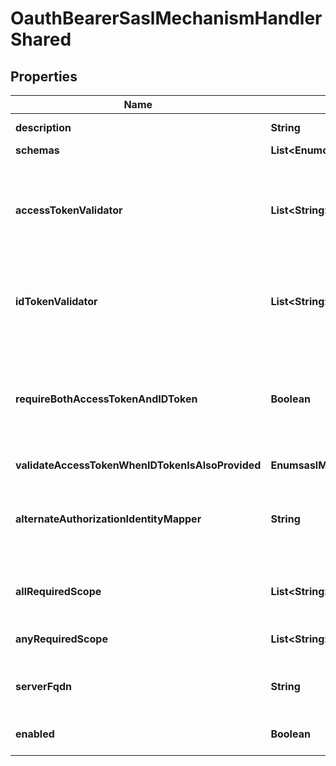 

# OauthBearerSaslMechanismHandlerShared


## Properties

| Name | Type | Description | Notes |
|------------ | ------------- | ------------- | -------------|
|**description** | **String** | A description for this SASL Mechanism Handler |  [optional] |
|**schemas** | **List&lt;EnumoauthBearerSaslMechanismHandlerSchemaUrn&gt;** |  |  |
|**accessTokenValidator** | **List&lt;String&gt;** | An access token validator that will ensure that each presented OAuth access token is authentic and trustworthy. It must be configured with an identity mapper that will be used to map the access token to a local entry. |  [optional] |
|**idTokenValidator** | **List&lt;String&gt;** | An ID token validator that will ensure that each presented OpenID Connect ID token is authentic and trustworthy, and that will map the token to a local entry. |  [optional] |
|**requireBothAccessTokenAndIDToken** | **Boolean** | Indicates whether bind requests will be required to have both an OAuth access token (in the \&quot;auth\&quot; element of the bind request) and an OpenID Connect ID token (in the \&quot;pingidentityidtoken\&quot; element of the bind request). |  [optional] |
|**validateAccessTokenWhenIDTokenIsAlsoProvided** | **EnumsaslMechanismHandlerValidateAccessTokenWhenIDTokenIsAlsoProvidedProp** |  |  [optional] |
|**alternateAuthorizationIdentityMapper** | **String** | The identity mapper that will be used to map an alternate authorization identity (provided in the GS2 header of the encoded OAUTHBEARER bind request credentials) to the corresponding local entry. |  [optional] |
|**allRequiredScope** | **List&lt;String&gt;** | The set of OAuth scopes that will all be required for any access tokens that will be allowed for authentication. |  [optional] |
|**anyRequiredScope** | **List&lt;String&gt;** | The set of OAuth scopes that a token may have to be allowed for authentication. |  [optional] |
|**serverFqdn** | **String** | The fully-qualified name that clients are expected to use when communicating with the server. |  [optional] |
|**enabled** | **Boolean** | Indicates whether the SASL mechanism handler is enabled for use. |  |



